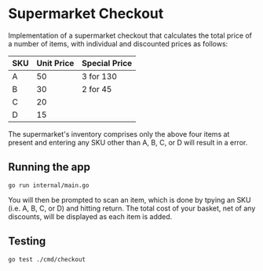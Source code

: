 # Supermarket Checkout

Implementation of a supermarket checkout that calculates the total price of a number of items, with individual and discounted prices as follows:

| SKU | Unit Price | Special Price |
|-----|------------|---------------|
| A   | 50         | 3 for 130     |
| B   | 30         | 2 for 45      |
| C   | 20         |               |
| D   | 15         |               |

The supermarket's inventory comprises only the above four items at present and entering any SKU other than A, B, C, or D will result in a error.

## Running the app

`go run internal/main.go`

You will then be prompted to scan an item, which is done by tpying an SKU (i.e. A, B, C, or D) and hitting return.  The total cost of your basket, net of any discounts,  will be displayed as each item is added.

## Testing

`go test ./cmd/checkout`